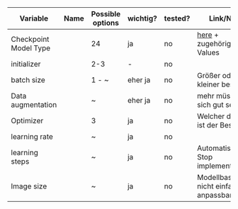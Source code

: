 |Variable|Name|Possible options|wichtig?|tested?   |Link/Note   |
|---|---|---|---|---|---|
|Checkpoint Model Type|   |24  |ja |no   | [here](https://github.com/tensorflow/models/blob/master/research/object_detection/g3doc/detection_model_zoo.md) + zugehörige Values |
| initializer  |   | 2-3  |-   |no   ||
| batch size  |   | 1 - ~  | eher ja  | no  | Größer oder kleiner besser?|
| Data augmentation|   | ~  | eher ja  |no   | mehr müsste an sich gut sein|
| Optimizer|  |3| ja| no| Welcher der drei ist der Beste?|
| learning rate|  | ~ |ja|no||
| learning steps||~|ja|no|Automatischer Stop implementieren?|
| Image size||~|ja|no|Modellbasierend, nicht einfach so anpassbar|
